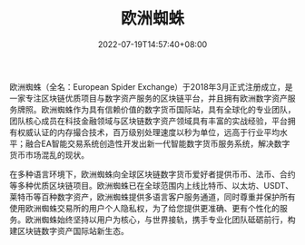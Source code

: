 ﻿---
weight: 
title: "欧洲蜘蛛"
description: "欧洲蜘蛛（全名：EuropeanSpid…"
date: 2022-07-19T14:57:40+08:00
lastmod: 2022-07-19T14:57:40+08:00
draft: false
authors: ["Simon"]
featuredImage: "ouzhouzhizhu.jpg"
link: "www.zhizhu.mobi"
tags: ["交易所","欧洲蜘蛛"]
categories: ["navigation"]
navigation: ["交易所"]
lightgallery: true
toc: true
pinned: false
recommend: false
recommend1: false
---
欧洲蜘蛛（全名：European Spider Exchange）于2018年3月正式注册成立，是一家专注区块链优质项目与数字资产服务的区块链平台，并且拥有欧洲数字资产服务牌照。欧洲蜘蛛作为具有信赖价值的数字货币国际站，具有全球化的专业团队，团队核心成员在科技金融领域与区块链数字资产领域具有丰富的实战经验，平台拥有权威认证的内存撮合技术，百万级别处理速度以秒为单位，远高于行业平均水平；融合EA智能交易系统创造性开发出新一代智能数字货币服务系统，解决数字货币市场混乱的现状。

在多种语言环境下，欧洲蜘蛛向全球区块链数字货币爱好者提供币币、法币、合约等多种优质区块链项目。欧洲蜘蛛已在全球范围内上线比特币、以太坊、USDT、莱特币等百种数字资产，欧洲蜘蛛提供多语言客户服务通道，同时尊重并保护所有使用欧洲蜘蛛交易所的用户个人隐私权，为了给您提供更准确、更有个性化的服务。欧洲蜘蛛始终坚持以用户为核心，与世界接轨，携手专业化团队砥砺前行，构建区块链数字资产国际站新生态。